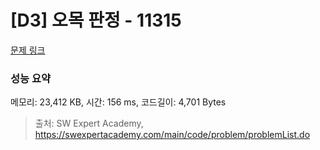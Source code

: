 # [D3] 오목 판정 - 11315 

[문제 링크](https://swexpertacademy.com/main/code/problem/problemDetail.do?contestProbId=AXaSUPYqPYMDFASQ) 

### 성능 요약

메모리: 23,412 KB, 시간: 156 ms, 코드길이: 4,701 Bytes



> 출처: SW Expert Academy, https://swexpertacademy.com/main/code/problem/problemList.do